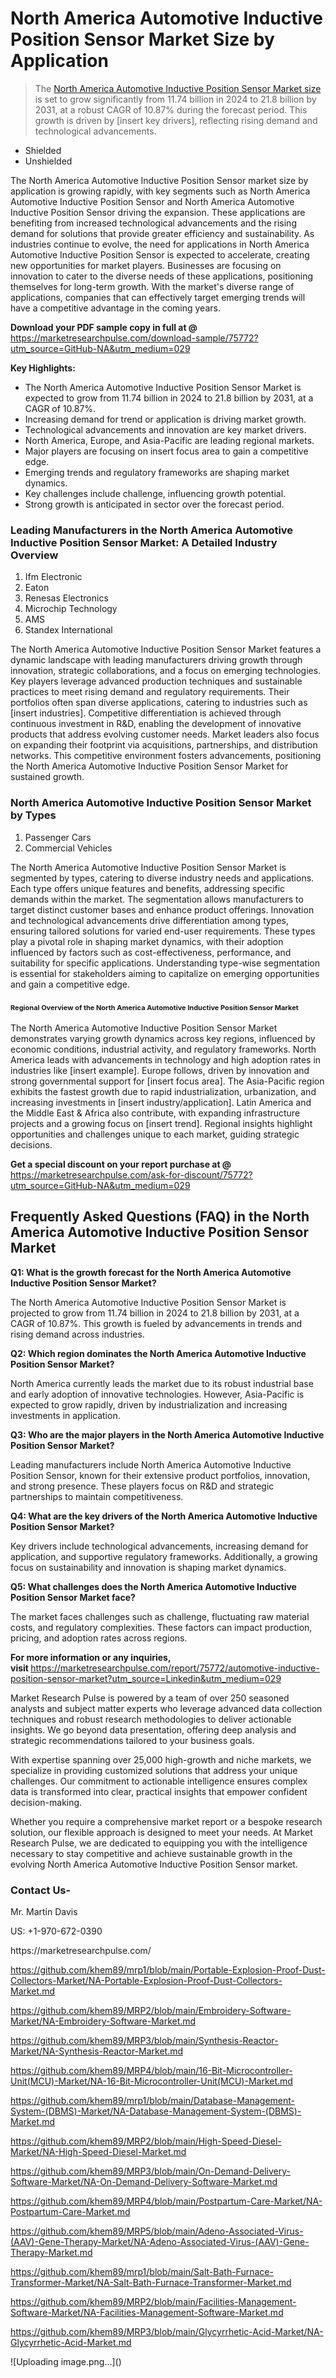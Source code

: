 <h1>North America Automotive Inductive Position Sensor Market&nbsp;Size by Application</h1><blockquote><p>The <a href="https://marketresearchpulse.com/download-sample/75772?utm_source=GitHub-NA&amp;utm_medium=029">North America Automotive Inductive Position Sensor Market size</a> is set to grow significantly from 11.74 billion in 2024 to 21.8 billion by 2031, at a robust CAGR of 10.87% during the forecast period. This growth is driven by [insert key drivers], reflecting rising demand and technological advancements.</p></blockquote><ul><li>Shielded<li> Unshielded</li></ul><p>The North America Automotive Inductive Position Sensor market size by application is growing rapidly, with key segments such as North America Automotive Inductive Position Sensor and North America Automotive Inductive Position Sensor driving the expansion. These applications are benefiting from increased technological advancements and the rising demand for solutions that provide greater efficiency and sustainability. As industries continue to evolve, the need for applications in North America Automotive Inductive Position Sensor is expected to accelerate, creating new opportunities for market players. Businesses are focusing on innovation to cater to the diverse needs of these applications, positioning themselves for long-term growth. With the market's diverse range of applications, companies that can effectively target emerging trends will have a competitive advantage in the coming years.</p><p><strong>Download your PDF sample copy in full at @ </strong><a href="https://marketresearchpulse.com/download-sample/75772?utm_source=GitHub-NA&amp;utm_medium=029">https://marketresearchpulse.com/download-sample/75772?utm_source=GitHub-NA&amp;utm_medium=029</a></p><p><strong>Key Highlights: </strong></p><ul><li>The North America Automotive Inductive Position Sensor Market is expected to grow from 11.74 billion in 2024 to 21.8 billion by 2031, at a CAGR of 10.87%.</li><li>Increasing demand for trend or application is driving market growth.</li><li>Technological advancements and innovation are key market drivers.</li><li>North America, Europe, and Asia-Pacific are leading regional markets.</li><li>Major players are focusing on insert focus area to gain a competitive edge.</li><li>Emerging trends and regulatory frameworks are shaping market dynamics.</li><li>Key challenges include challenge, influencing growth potential.</li><li>Strong growth is anticipated in sector over the forecast period.</li></ul><h3>Leading Manufacturers in the North America Automotive Inductive Position Sensor Market: A Detailed Industry Overview</h3><ol><li>Ifm Electronic</li><li>Eaton</li><li>Renesas Electronics</li><li>Microchip Technology</li><li>AMS</li><li>Standex International</li></ol><div class="flex max-w-full flex-col flex-grow"><div class="min-h-8 text-message flex w-full flex-col items-end gap-2 whitespace-normal break-words [.text-message+&amp;]:mt-5" dir="auto" data-message-author-role="assistant" data-message-id="fd8432e4-4910-450d-b182-61b7bfb0a01f" data-message-model-slug="gpt-4o"><div class="flex w-full flex-col gap-1 empty:hidden first:pt-[3px]"><div class="markdown prose w-full break-words dark:prose-invert light"><p>The North America Automotive Inductive Position Sensor Market features a dynamic landscape with leading manufacturers driving growth through innovation, strategic collaborations, and a focus on emerging technologies. Key players leverage advanced production techniques and sustainable practices to meet rising demand and regulatory requirements. Their portfolios often span diverse applications, catering to industries such as [insert industries]. Competitive differentiation is achieved through continuous investment in R&amp;D, enabling the development of innovative products that address evolving customer needs. Market leaders also focus on expanding their footprint via acquisitions, partnerships, and distribution networks. This competitive environment fosters advancements, positioning the North America Automotive Inductive Position Sensor Market for sustained growth.</p></div></div></div></div><h3>North America Automotive Inductive Position Sensor Market by Types</h3><ol><li>Passenger Cars<li> Commercial Vehicles</li></ol><div class="flex max-w-full flex-col flex-grow"><div class="min-h-8 text-message flex w-full flex-col items-end gap-2 whitespace-normal break-words [.text-message+&amp;]:mt-5" dir="auto" data-message-author-role="assistant" data-message-id="084470be-0bb7-4664-bddf-5156b4f41249" data-message-model-slug="gpt-4o-mini"><div class="flex w-full flex-col gap-1 empty:hidden first:pt-[3px]"><div class="markdown prose w-full break-words dark:prose-invert light"><p>The North America Automotive Inductive Position Sensor Market is segmented by types, catering to diverse industry needs and applications. Each type offers unique features and benefits, addressing specific demands within the market. The segmentation allows manufacturers to target distinct customer bases and enhance product offerings. Innovation and technological advancements drive differentiation among types, ensuring tailored solutions for varied end-user requirements. These types play a pivotal role in shaping market dynamics, with their adoption influenced by factors such as cost-effectiveness, performance, and suitability for specific applications. Understanding type-wise segmentation is essential for stakeholders aiming to capitalize on emerging opportunities and gain a competitive edge.</p></div></div></div></div><h3><span style="font-size: 11px;">Regional Overview of the North America Automotive Inductive Position Sensor Market</span></h3><div class="flex max-w-full flex-col flex-grow"><div class="min-h-8 text-message flex w-full flex-col items-end gap-2 whitespace-normal break-words [.text-message+&amp;]:mt-5" dir="auto" data-message-author-role="assistant" data-message-id="e9038762-ce64-4e30-91c9-9bd413514231" data-message-model-slug="gpt-4o-mini"><div class="flex w-full flex-col gap-1 empty:hidden first:pt-[3px]"><div class="markdown prose w-full break-words dark:prose-invert light"><p>The North America Automotive Inductive Position Sensor Market demonstrates varying growth dynamics across key regions, influenced by economic conditions, industrial activity, and regulatory frameworks. North America leads with advancements in technology and high adoption rates in industries like [insert example]. Europe follows, driven by innovation and strong governmental support for [insert focus area]. The Asia-Pacific region exhibits the fastest growth due to rapid industrialization, urbanization, and increasing investments in [insert industry/application]. Latin America and the Middle East &amp; Africa also contribute, with expanding infrastructure projects and a growing focus on [insert trend]. Regional insights highlight opportunities and challenges unique to each market, guiding strategic decisions.</p></div></div></div></div><p><strong>Get a special discount on your report purchase at @ </strong><a href="https://marketresearchpulse.com/ask-for-discount/75772?utm_source=GitHub-NA&amp;utm_medium=029">https://marketresearchpulse.com/ask-for-discount/75772?utm_source=GitHub-NA&amp;utm_medium=029</a></p><h2>Frequently Asked Questions (FAQ) in the North America Automotive Inductive Position Sensor Market</h2><p><strong>Q1: What is the growth forecast for the North America Automotive Inductive Position Sensor Market?</strong></p><p>The North America Automotive Inductive Position Sensor Market is projected to grow from 11.74 billion in 2024 to 21.8 billion by 2031, at a CAGR of 10.87%. This growth is fueled by advancements in trends and rising demand across industries.</p><p><strong>Q2: Which region dominates the North America Automotive Inductive Position Sensor Market?</strong></p><p>North America currently leads the market due to its robust industrial base and early adoption of innovative technologies. However, Asia-Pacific is expected to grow rapidly, driven by industrialization and increasing investments in application.</p><p><strong>Q3: Who are the major players in the North America Automotive Inductive Position Sensor Market?</strong></p><p>Leading manufacturers include North America Automotive Inductive Position Sensor, known for their extensive product portfolios, innovation, and strong presence. These players focus on R&amp;D and strategic partnerships to maintain competitiveness.</p><p><strong>Q4: What are the key drivers of the North America Automotive Inductive Position Sensor Market?</strong></p><p>Key drivers include technological advancements, increasing demand for application, and supportive regulatory frameworks. Additionally, a growing focus on sustainability and innovation is shaping market dynamics.</p><p><strong>Q5: What challenges does the North America Automotive Inductive Position Sensor Market face?</strong></p><p>The market faces challenges such as challenge, fluctuating raw material costs, and regulatory complexities. These factors can impact production, pricing, and adoption rates across regions.</p><p><strong>For more information or any inquiries, visit&nbsp;</strong><a href="https://marketresearchpulse.com/report/75772/automotive-inductive-position-sensor-market?utm_source=Linkedin&utm_medium=029">https://marketresearchpulse.com/report/75772/automotive-inductive-position-sensor-market?utm_source=Linkedin&utm_medium=029</a></p><p>Market Research Pulse is powered by a team of over 250 seasoned analysts and subject matter experts who leverage advanced data collection techniques and robust research methodologies to deliver actionable insights. We go beyond data presentation, offering deep analysis and strategic recommendations tailored to your business goals.</p><p>With expertise spanning over 25,000 high-growth and niche markets, we specialize in providing customized solutions that address your unique challenges. Our commitment to actionable intelligence ensures complex data is transformed into clear, practical insights that empower confident decision-making.</p><p>Whether you require a comprehensive market report or a bespoke research solution, our flexible approach is designed to meet your needs. At Market Research Pulse, we are dedicated to equipping you with the intelligence necessary to stay competitive and achieve sustainable growth in the evolving North America Automotive Inductive Position Sensor market.</p><h3><strong>Contact Us-</strong></h3><p>Mr. Martin Davis</p><p>US: +1-970-672-0390</p><p>https://marketresearchpulse.com/</p><p><a href="https://github.com/khem89/mrp1/blob/main/Portable-Explosion-Proof-Dust-Collectors-Market/NA-Portable-Explosion-Proof-Dust-Collectors-Market.md">https://github.com/khem89/mrp1/blob/main/Portable-Explosion-Proof-Dust-Collectors-Market/NA-Portable-Explosion-Proof-Dust-Collectors-Market.md</a></p><p><a href="https://github.com/khem89/MRP2/blob/main/Embroidery-Software-Market/NA-Embroidery-Software-Market.md">https://github.com/khem89/MRP2/blob/main/Embroidery-Software-Market/NA-Embroidery-Software-Market.md</a></p><p><a href="https://github.com/khem89/MRP3/blob/main/Synthesis-Reactor-Market/NA-Synthesis-Reactor-Market.md">https://github.com/khem89/MRP3/blob/main/Synthesis-Reactor-Market/NA-Synthesis-Reactor-Market.md</a></p><p><a href="https://github.com/khem89/MRP4/blob/main/16-Bit-Microcontroller-Unit(MCU)-Market/NA-16-Bit-Microcontroller-Unit(MCU)-Market.md">https://github.com/khem89/MRP4/blob/main/16-Bit-Microcontroller-Unit(MCU)-Market/NA-16-Bit-Microcontroller-Unit(MCU)-Market.md</a></p><p><a href="https://github.com/khem89/mrp1/blob/main/Database-Management-System-(DBMS)-Market/NA-Database-Management-System-(DBMS)-Market.md">https://github.com/khem89/mrp1/blob/main/Database-Management-System-(DBMS)-Market/NA-Database-Management-System-(DBMS)-Market.md</a></p><p><a href="https://github.com/khem89/MRP2/blob/main/High-Speed-Diesel-Market/NA-High-Speed-Diesel-Market.md">https://github.com/khem89/MRP2/blob/main/High-Speed-Diesel-Market/NA-High-Speed-Diesel-Market.md</a></p><p><a href="https://github.com/khem89/MRP3/blob/main/On-Demand-Delivery-Software-Market/NA-On-Demand-Delivery-Software-Market.md">https://github.com/khem89/MRP3/blob/main/On-Demand-Delivery-Software-Market/NA-On-Demand-Delivery-Software-Market.md</a></p><p><a href="https://github.com/khem89/MRP4/blob/main/Postpartum-Care-Market/NA-Postpartum-Care-Market.md">https://github.com/khem89/MRP4/blob/main/Postpartum-Care-Market/NA-Postpartum-Care-Market.md</a></p><p><a href="https://github.com/khem89/MRP5/blob/main/Adeno-Associated-Virus-(AAV)-Gene-Therapy-Market/NA-Adeno-Associated-Virus-(AAV)-Gene-Therapy-Market.md">https://github.com/khem89/MRP5/blob/main/Adeno-Associated-Virus-(AAV)-Gene-Therapy-Market/NA-Adeno-Associated-Virus-(AAV)-Gene-Therapy-Market.md</a></p><p><a href="https://github.com/khem89/mrp1/blob/main/Salt-Bath-Furnace-Transformer-Market/NA-Salt-Bath-Furnace-Transformer-Market.md">https://github.com/khem89/mrp1/blob/main/Salt-Bath-Furnace-Transformer-Market/NA-Salt-Bath-Furnace-Transformer-Market.md</a></p><p><a href="https://github.com/khem89/MRP2/blob/main/Facilities-Management-Software-Market/NA-Facilities-Management-Software-Market.md">https://github.com/khem89/MRP2/blob/main/Facilities-Management-Software-Market/NA-Facilities-Management-Software-Market.md</a></p><p><a href="https://github.com/khem89/MRP3/blob/main/Glycyrrhetic-Acid-Market/NA-Glycyrrhetic-Acid-Market.md">https://github.com/khem89/MRP3/blob/main/Glycyrrhetic-Acid-Market/NA-Glycyrrhetic-Acid-Market.md</a></p>
![Uploading image.png…]()
